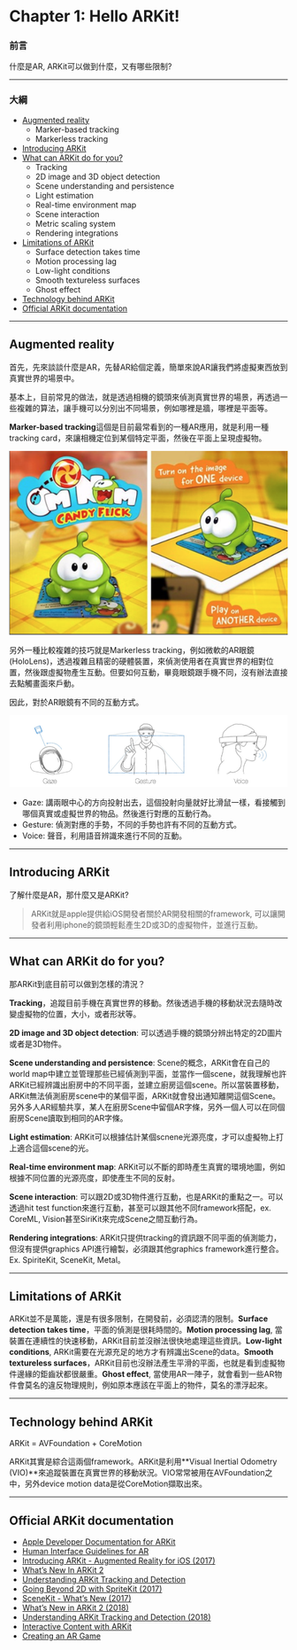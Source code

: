 # Chapter 1: Hello ARKit!

### 前言

什麼是AR, ARKit可以做到什麼，又有哪些限制?

------

### 大綱

- [Augmented reality](#1)
  - Marker-based tracking
  - Markerless tracking
- [Introducing ARKit](#2)
- [What can ARKit do for you?](#3)
  - Tracking
  - 2D image and 3D object detection
  - Scene understanding and persistence
  - Light estimation
  - Real-time environment map
  - Scene interaction
  - Metric scaling system
  - Rendering integrations
- [Limitations of ARKit](#4)
  - Surface detection takes time
  - Motion processing lag
  - Low-light conditions
  - Smooth textureless surfaces
  - Ghost effect
- [Technology behind ARKit](#5)
- [Official ARKit documentation](#6)

------

<h2 id="1">Augmented reality</h2>

首先，先來談談什麼是AR，先替AR給個定義，簡單來說AR讓我們將虛擬東西放到真實世界的場景中。

基本上，目前常見的做法，就是透過相機的鏡頭來偵測真實世界的場景，再透過一些複雜的算法，讓手機可以分別出不同場景，例如哪裡是牆，哪裡是平面等。

**Marker-based tracking**這個是目前最常看到的一種AR應用，就是利用一種tracking card，來讓相機定位到某個特定平面，然後在平面上呈現虛擬物。

![](../.gitbook/assets/162.png)

另外一種比較複雜的技巧就是Markerless tracking，例如微軟的AR眼鏡(HoloLens)，透過複雜且精密的硬體裝置，來偵測使用者在真實世界的相對位置，然後跟虛擬物產生互動。但要如何互動，畢竟眼鏡跟手機不同，沒有辦法直接去點觸畫面來戶動。

因此，對於AR眼鏡有不同的互動方式。

![](../.gitbook/assets/163.png)

- Gaze: 講兩眼中心的方向投射出去，這個投射向量就好比滑鼠一樣，看接觸到哪個真實或虛擬世界的物品。然後進行對應的互動行為。
- Gesture: 偵測對應的手勢，不同的手勢也許有不同的互動方式。
- Voice: 聲音，利用語音辨識來進行不同的互動。

------



<h2 id="1">Introducing ARKit</h2>

了解什麼是AR，那什麼又是ARKit?

> ARKit就是apple提供給iOS開發者關於AR開發相關的framework, 可以讓開發者利用iphone的鏡頭輕鬆產生2D或3D的虛擬物件，並進行互動。

------



<h2 id="3">What can ARKit do for you?</h2>

那ARKit到底目前可以做到怎樣的清況？

**Tracking**，追蹤目前手機在真實世界的移動。然後透過手機的移動狀況去隨時改變虛擬物的位置，大小，或者形狀等。

**2D image and 3D object detection**: 可以透過手機的鏡頭分辨出特定的2D圖片或者是3D物件。

**Scene understanding and persistence**: Scene的概念，ARKit會在自己的world map中建立並管理那些已經偵測到平面，並當作一個scene，就我理解也許ARKit已經辨識出廚房中的不同平面，並建立廚房這個scene。所以當裝置移動，ARKit無法偵測廚房scene中的某個平面，ARKit就會發出通知離開這個Scene。另外多人AR經驗共享，某人在廚房Scene中留個AR字條，另外一個人可以在同個廚房Scene讀取到相同的AR字條。

**Light estimation**: ARKit可以根據估計某個scnene光源亮度，才可以虛擬物上打上適合這個scene的光。

**Real-time environment map**: ARKit可以不斷的即時產生真實的環境地圖，例如根據不同位置的光源亮度，即使產生不同的反射。

**Scene interaction**: 可以跟2D或3D物件進行互動，也是ARKit的重點之一。可以透過hit test function來進行互動，甚至可以跟其他不同framework搭配，ex. CoreML, Vision甚至SiriKit來完成Scene之間互動行為。

**Rendering integrations**: ARKit只提供tracking的資訊跟不同平面的偵測能力，但沒有提供graphics API進行繪製，必須跟其他graphics framework進行整合。Ex. SpiriteKit, SceneKit, Metal。

------



<h2 id="4">Limitations of ARKit</h2>

ARKit並不是萬能，還是有很多限制，在開發前，必須認清的限制。**Surface detection takes time**，平面的偵測是很耗時間的。**Motion processing lag**, 當裝置在連續性的快速移動，ARKit目前並沒辦法很快地處理這些資訊。**Low-light conditions**, ARKit需要在光源充足的地方才有辨識出Scene的data。**Smooth textureless surfaces**，ARKit目前也沒辦法產生平滑的平面，也就是看到虛擬物件邊緣的鉅齒狀都很嚴重。**Ghost effect**, 當使用AR一陣子，就會看到一些AR物件會莫名的違反物理規則，例如原本應該在平面上的物件，莫名的漂浮起來。

------



<h2 id="5">Technology behind ARKit</h2>

ARKit = AVFoundation + CoreMotion

ARKit其實是綜合這兩個framework。ARKit是利用**Visual Inertial Odometry (VIO)**來追蹤裝置在真實世界的移動狀況。VIO常常被用在AVFoundation之中，另外device motion data是從CoreMotion擷取出來。

------



<h2 id="6">Official ARKit documentation</h2>

- [Apple Developer Documentation for ARKit](http://apple.co/2sE0rUq)
- [Human Interface Guidelines for AR](http://apple.co/2xOwp1Q)
- [Introducing ARKit - Augmented Reality for iOS (2017)]( http://apple.co/2t4UPlA)
- [What’s New In ARKit 2]( https://apple.co/2xYvS2l)
- [Understanding ARKit Tracking and Detection]( https://apple.co/2vI9Xsx)
- [Going Beyond 2D with SpriteKit (2017)](http://apple.co/2jek9pz)
- [SceneKit - What’s New (2017)](http://apple.co/2hTdRI3)
- [What’s New in ARKit 2 (2018)]( https://apple.co/2xYvS2l)
- [Understanding ARKit Tracking and Detection (2018)]( https://apple.co/2vI9Xsx)
- [Interactive Content with ARKit ](http://apple.co/2yI4gi2)
- [Creating an AR Game](https://apple.co/2McZ9NA)